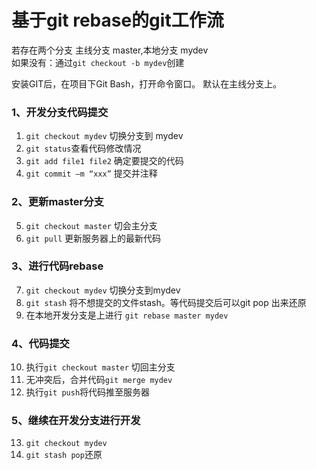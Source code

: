 基于git rebase的git工作流
==

若存在两个分支
主线分支 master,本地分支 mydev  
如果没有：通过`git checkout -b mydev`创建

安装GIT后，在项目下Git Bash，打开命令窗口。
默认在主线分支上。

### 1、开发分支代码提交
1.	`git checkout mydev`
切换分支到 mydev
2.	`git status`查看代码修改情况
3.	`git add file1 file2`   确定要提交的代码
4.	`git commit –m “xxx”` 提交并注释

### 2、更新master分支
5.	`git checkout master` 切会主分支
6.	`git pull`  更新服务器上的最新代码

### 3、进行代码rebase
7. `git checkout mydev`
切换分支到mydev  
8. `git stash` 将不想提交的文件stash。等代码提交后可以git pop 出来还原  
9.	在本地开发分支是上进行 `git rebase master mydev `

### 4、代码提交
10. 执行`git checkout master` 切回主分支
11. 无冲突后，合并代码`git merge mydev`
12. 执行`git push`将代码推至服务器

### 5、继续在开发分支进行开发
13. `git checkout mydev`
14. `git stash pop`还原
